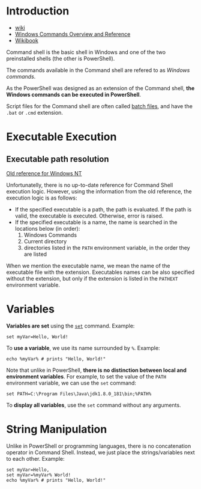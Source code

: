 # Introduction

- [wiki](https://en.wikipedia.org/wiki/Cmd.exe)
- [Windows Commands Overview and Reference](https://learn.microsoft.com/en-us/windows-server/administration/windows-commands/windows-commands)
- [Wikibook](https://en.wikibooks.org/wiki/Windows_Batch_Scripting)



Command shell is the basic shell in Windows and one of the two preinstalled shells (the other is PowerShell).

The commands available in the Command shell are refered to as *Windows commands*.

As the PowerShell was designed as an extension of the Command shell, **the Windows commands can be executed in PowerShell**.

Script files for the Command shell are often called [batch files](https://en.wikipedia.org/wiki/Batch_file), and have the `.bat` or `.cmd` extension.



# Executable Execution


## Executable path resolution
[Old reference for Windows NT](https://learn.microsoft.com/en-us/previous-versions//cc723564(v=technet.10)#command-search-sequence)

Unfortunatelly, there is no up-to-date reference for Command Shell execution logic. However, using the information from the old reference, the execution logic is as follows:

- If the specified executable is a path, the path is evaluated. If the path is valid, the executable is executed. Otherwise, error is raised.
- If the specified executable is a name, the name is searched in the locations below (in order):
    1. Windows Commands
    1. Current directory
    1. directories listed in the `PATH` environment variable, in the order they are listed

When we mention the executable name, we mean the name of the executable file with the extension. Executables names can be also specified without the extension, but only if the extension is listed in the `PATHEXT` environment variable.


# Variables
**Variables are set** using the [`set`](https://learn.microsoft.com/en-us/windows-server/administration/windows-commands/set_1) command. Example:
```batch
set myVar=Hello, World!
```

To **use a variable**, we use its name surrounded by `%`. Example:
```batch
echo %myVar% # prints "Hello, World!"
```

Note that unlike in PowerShell, **there is no distinction between local and environment variables**. For example, to set the value of the `PATH` environment variable, we can use the `set` command:

```batch
set PATH=C:\Program Files\Java\jdk1.8.0_181\bin;%PATH%
```

To **display all variables**, use the `set` command without any arguments.



# String Manipulation
Unlike in PowerShell or programming languages, there is no concatenation operator in Command Shell. Instead, we just place the strings/variables next to each other. Example:

```batch
set myVar=Hello, 
set myVar=%myVar% World!
echo %myVar% # prints "Hello, World!"
```